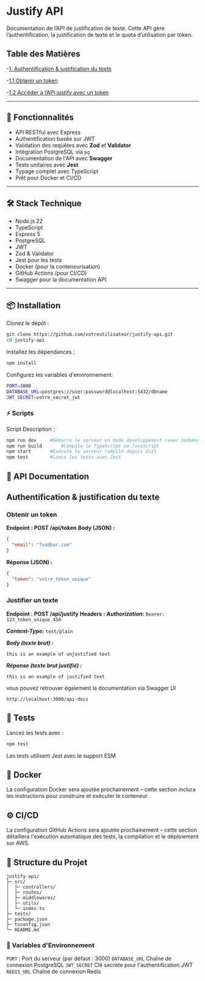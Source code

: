 # Justify API
Documentation de l’API de justification de texte. Cette API gère l’authentification, la justification de texte et le quota d’utilisation par token.

## Table des Matières
-[1. Authentification & justification du texte](#authentification)

  -[1.1 Obtenir un token](#obtenir-un-token)
  
  -[1.2 Accéder à l’API justify avec un token](#justifier-un-texte)


---

## 🚀 Fonctionnalités

- API RESTful avec Express
- Authentification basée sur JWT
- Validation des requêtes avec **Zod** et **Validator**
- Intégration PostgreSQL via `pg`
- Documentation de l'API avec **Swagger**
- Tests unitaires avec **Jest**
- Typage complet avec TypeScript
- Prêt pour Docker et CI/CD

---

## 🛠️ Stack Technique

- Node.js 22
- TypeScript
- Express 5
- PostgreSQL
- JWT
- Zod & Validator
- Jest pour les tests
- Docker (pour la conteneurisation)
- GitHub Actions (pour CI/CD)
- Swagger pour la documentation API

---

## 📦 Installation

Clonez le dépôt :

```bash
git clone https://github.com/votreutilisateur/justify-api.git
cd justify-api
```
Installez les dépendances :
```bash
npm install
```

Configurez les variables d'environnement: 
```bash
PORT=3000
DATABASE_URL=postgres://user:password@localhost:5432/dbname
JWT_SECRET=votre_secret_jwt
```
### ⚡ Scripts
Script	Description : 
```bash
npm run dev	    #Démarre le serveur en mode développement (avec nodemon & ts-node)
npm run build	    #Compile le TypeScript en JavaScript
npm start	    #Exécute le serveur compilé depuis dist
npm test	    #Lance les tests avec Jest
```
## 📝 API Documentation 

## Authentification & justification du texte
### Obtenir un token
**Endpoint : POST /api/token**
**Body (JSON) :**


```json
{
  "email": "foo@bar.com"
}
```

**Réponse (JSON) :**

```json
{
  "token": "votre_token_unique"
}
```
### Justifier un texte
**Endpoint : POST /api/justify**
**Headers :** 
***Authorization:*** ```Bearer: 123_token_unique_456```

***Content-Type:*** ```text/plain```

***Body (texte brut) :***
```
this is an example of unjustified text
```
***Réponse (texte brut justifié) :***
```
this is an example of justified text 
```

vous pouvez retrouver également la documentation via Swagger UI
```
http://localhost:3000/api-docs
```


## 🧪 Tests

Lancez les tests avec :
```bash
npm test
```
Les tests utilisent Jest avec le support ESM

## 🐳 Docker

La configuration Docker sera ajoutée prochainement – cette section inclura les instructions pour construire et exécuter le conteneur.

## ⚙️ CI/CD

La configuration GitHub Actions sera ajoutée prochainement – cette section détaillera l'exécution automatique des tests, la compilation et le déploiement sur AWS.

## 📂 Structure du Projet

```
justify-api/
├─ src/
│  ├─ controllers/
│  ├─ routes/
│  ├─ middlewares/
│  ├─ utils/
│  └─ index.ts
├─ tests/
├─ package.json
├─ tsconfig.json
└─ README.md
```

### 🔑 Variables d'Environnement

```PORT``` :	Port du serveur (par défaut : 3000)
```DATABASE_URL```	Chaîne de connexion PostgreSQL
``JWT_SECRET``	Clé secrète pour l'authentification JWT
```REDIS_URL```  Chaîne de connexion Redis